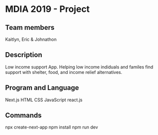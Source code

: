 # MDIA 2019 - Project
## Team members 
Kaitlyn, Eric & Johnathon

## Description
Low income support App. Helping low income indiduals and familes find support with shelter, food, and income relief alternatives.

## Program and Language
Next.js
HTML
CSS
JavaScript 
react.js

## Commands
 npx create-next-app
 npm install
 npm run dev 
 
 

